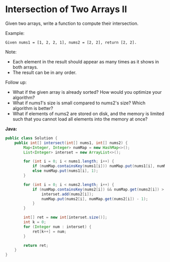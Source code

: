 # Intersection of Two Arrays II

Given two arrays, write a function to compute their intersection.

Example:

    Given nums1 = [1, 2, 2, 1], nums2 = [2, 2], return [2, 2].

Note:

  - Each element in the result should appear as many times as it shows in both arrays.
  - The result can be in any order.

Follow up:

  - What if the given array is already sorted? How would you optimize your algorithm?
  - What if nums1's size is small compared to nums2's size? Which algorithm is better?
  - What if elements of nums2 are stored on disk, and the memory is limited such that you cannot load all elements into the memory at once?

**Java:**
```java
public class Solution {
    public int[] intersect(int[] nums1, int[] nums2) {
        Map<Integer, Integer> numMap = new HashMap<>();
        List<Integer> interset = new ArrayList<>();

        for (int i = 0; i < nums1.length; i++) {
            if (numMap.containsKey(nums1[i])) numMap.put(nums1[i], numMap.get(nums1[i]) + 1);
            else numMap.put(nums1[i], 1);
        }

        for (int i = 0; i < nums2.length; i++) {
            if (numMap.containsKey(nums2[i]) && numMap.get(nums2[i]) > 0) {
                interset.add(nums2[i]);
                numMap.put(nums2[i], numMap.get(nums2[i]) - 1);
            }
        }

        int[] ret = new int[interset.size()];
        int k = 0;
        for (Integer num : interset) {
            ret[k++] = num;
        }

        return ret;
    }
}
```
